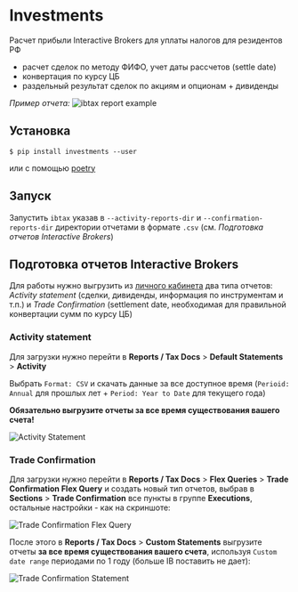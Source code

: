 # Investments
Расчет прибыли Interactive Brokers для уплаты налогов для резидентов РФ

- расчет сделок по методу ФИФО, учет даты рассчетов (settle date)
- конвертация по курсу ЦБ
- раздельный результат сделок по акциям и опционам + дивиденды

*Пример отчета:*
![ibtax report example](./images/ibtax_2016.jpg)

## Установка
```
$ pip install investments --user
```
или с помощью [poetry](https://python-poetry.org/)

## Запуск
Запустить `ibtax` указав в `--activity-reports-dir` и `--confirmation-reports-dir` директории отчетами в формате `.csv` (см. *Подготовка отчетов Interactive Brokers*)

## Подготовка отчетов Interactive Brokers
Для работы нужно выгрузить из [личного кабинета](https://www.interactivebrokers.co.uk/sso/Login) два типа отчетов: *Activity statement* (сделки, дивиденды, информация по инструментам и т.п.) и *Trade Confirmation* (settlement date, необходимая для правильной конвертации сумм по курсу ЦБ)

### Activity statement
Для загрузки нужно перейти в **Reports / Tax Docs** > **Default Statements** > **Activity**

Выбрать `Format: CSV` и скачать данные за все доступное время (`Perioid: Annual` для прошлых лет + `Period: Year to Date` для текущего года)

**Обязательно выгрузите отчеты за все время существования вашего счета!**

![Activity Statement](./images/ib_report_activity.jpg)

### Trade Confirmation

Для загрузки нужно перейти в **Reports / Tax Docs** > **Flex Queries** > **Trade Confirmation Flex Query** и создать новый тип отчетов, выбрав в **Sections** > **Trade Confirmation** все пункты в группе **Executions**, остальные настройки - как на скриншоте:

![Trade Confirmation Flex Query](./images/ib_trade_confirmation_settings.jpg)

После этого в **Reports / Tax Docs** > **Custom Statements** выгрузите отчеты **за все время существования вашего счета**, используя `Custom date range` периодами по 1 году (больше IB поставить не дает):


![Trade Confirmation Statement](./images/ib_report_trade_confirmation.jpg)
